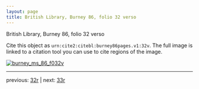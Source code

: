 ```yaml
---
layout: page
title: British Library, Burney 86, folio 32 verso
---
```


British Library, Burney 86, folio 32 verso

Cite this object as `urn:cite2:citebl:burney86pages.v1:32v`.  The full image is linked to a citation tool you can use to cite regions of the image.

[![burney_ms_86_f032v](http://www.homermultitext.org/iipsrv?IIIF=/project/homer/pyramidal/deepzoom/citebl/burney86imgs/v1/burney_ms_86_f032v.tif/full/800,/0/default.jpg)](http://www.homermultitext.org/ict2/?urn=urn:cite2:citebl:burney86imgs.v1:burney_ms_86_f032v) 

---

previous:  [32r](../32r/) | next: [33r](../33r/)